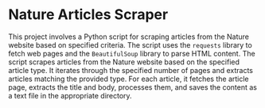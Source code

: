 # Nature Articles Scraper
This project involves a Python script for scraping articles from the Nature website based on specified criteria. The script uses the `requests` library to fetch web pages and the `BeautifulSoup` library to parse HTML content. The script scrapes articles from the Nature website based on the specified article type. It iterates through the specified number of pages and extracts articles matching the provided type. For each article, it fetches the article page, extracts the title and body, processes them, and saves the content as a text file in the appropriate directory.
